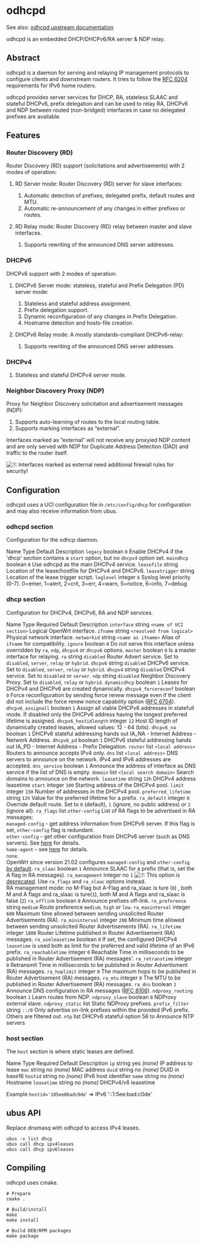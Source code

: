 # odhcpd

See also: [odhcpd upstream documentation](https://github.com/openwrt/odhcpd/blob/master/README "https://github.com/openwrt/odhcpd/blob/master/README")

odhcpd is an embedded DHCP/DHCPv6/RA server &amp; NDP relay.

## Abstract

odhcpd is a daemon for serving and relaying IP management protocols to configure clients and downstream routers. It tries to follow the [RFC 6204](https://datatracker.ietf.org/doc/html/rfc6204 "https://datatracker.ietf.org/doc/html/rfc6204") requirements for IPv6 home routers.

odhcpd provides server services for DHCP, RA, stateless SLAAC and stateful DHCPv6, prefix delegation and can be used to relay RA, DHCPv6 and NDP between routed (non-bridged) interfaces in case no delegated prefixes are available.

## Features

### Router Discovery (RD)

Router Discovery (RD) support (solicitations and advertisements) with 2 modes of operation:

1. RD Server mode: Router Discovery (RD) server for slave interfaces:
   
   1. Automatic detection of prefixes, delegated prefix, default routes and MTU.
   2. Automatic re-announcement of any changes in either prefixes or routes.
2. RD Relay mode: Router Discovery (RD) relay between master and slave interfaces.
   
   1. Supports rewriting of the announced DNS server addresses.

### DHCPv6

DHCPv6 support with 2 modes of operation:

1. DHCPv6 Server mode: stateless, stateful and Prefix Delegation (PD) server mode:
   
   1. Stateless and stateful address assignment.
   2. Prefix delegation support.
   3. Dynamic reconfiguration of any changes in Prefix Delegation.
   4. Hostname detection and hosts-file creation.
2. DHCPv6 Relay mode: A mostly standards-compliant DHCPv6-relay:
   
   1. Supports rewriting of the announced DNS server addresses.

### DHCPv4

1. Stateless and stateful DHCPv4 server mode.

### Neighbor Discovery Proxy (NDP)

Proxy for Neighbor Discovery solicitation and advertisement messages (NDP):

1. Supports auto-learning of routes to the local routing table.
2. Supports marking interfaces as “external”.

Interfaces marked as “external” will not receive any proxyied NDP content and are only served with NDP for Duplicate Address Detection (DAD) and traffic to the router itself.

![:!:](/lib/images/smileys/exclaim.svg) Interfaces marked as external need additional firewall rules for security!

## Configuration

odhcpd uses a UCI configuration file in `/etc/config/dhcp` for configuration and may also receive information from ubus.

### odhcpd section

Configuration for the odhcp daemon.

Name Type Default Description `legacy` boolean `0` Enable DHCPv4 if the 'dhcp' section contains a `start` option, but no `dhcpv4` option set. `maindhcp` boolean `0` Use odhcpd as the main DHCPv4 service. `leasefile` string Location of the lease/hostfile for DHCPv4 and DHCPv6. `leasetrigger` string Location of the lease trigger script. `loglevel` integer `6` Syslog level priority (0-7). 0=emer, 1=alert, 2=crit, 3=err, 4=warn, 5=notice, 6=info, 7=debug

### dhcp section

Configuration for DHCPv4, DHCPv6, RA and NDP services.

Name Type Required Default Description `interface` string `<name of UCI section>` Logical OpenWrt interface. `ifname` string `<resolved from logical>` Physical network interface. `networkid` string `<same as ifname>` Alias of `ifname` for compatibility. `ignore` boolean `0` Do not serve this interface unless overridden by `ra`, `ndp`, `dhcpv4` or `dhcpv6` options. `master` boolean `0` Is a master interface for relaying. `ra` string `disabled` Router Advert service. Set to `disabled`, `server`, `relay` or `hybrid`. `dhcpv6` string `disabled` DHCPv6 service. Set to `disabled`, `server`, `relay` or `hybrid`. `dhcpv4` string `disabled` DHCPv4 service. Set to `disabled` or `server`. `ndp` string `disabled` Neighbor Discovery Proxy. Set to `disabled`, `relay` or `hybrid`. `dynamicdhcp` boolean `1` Leases for DHCPv4 and DHCPv6 are created dynamically. `dhcpv4_forcereconf` boolean `0` Force reconfiguration by sending force renew message even if the client did not include the force renew nonce capability option ([RFC 6704](https://datatracker.ietf.org/doc/html/rfc6704 "https://datatracker.ietf.org/doc/html/rfc6704")). `dhcpv6_assignall` boolean `1` Assign all viable DHCPv6 addresses in statefull mode. If disabled only the DHCPv6 address having the longest preferred lifetime is assigned. `dhcpv6_hostidlength` integer `12` Host ID length of dynamically created leases, allowed values: 12 - 64 (bits). `dhcpv6_na` boolean `1` DHCPv6 stateful addressing hands out IA\_NA - Internet Address - Network Address. `dhcpv6_pd` boolean `1` DHCPv6 stateful addressing hands out IA\_PD - Internet Address - Prefix Delegation. `router` list `<local address>` Routers to announce accepts IPv4 only. `dns` list `<local address>` DNS servers to announce on the network. IPv4 and IPv6 addresses are accepted. `dns_service` boolean `1` Announce the address of interface as DNS service if the list of DNS is empty. `domain` list `<local search domain>` Search domains to announce on the network. `leasetime` string `12h` DHCPv4 address leasetime `start` integer `100` Starting address of the DHCPv4 pool. `limit` integer `150` Number of addresses in the DHCPv4 pool. `preferred_lifetime` string `12h` Value for the preferred lifetime for a prefix. `ra_default` integer `0` Override default route. Set to `0` (default), `1` (ignore, no public address) or `2` (ignore all). `ra_flags` list `other-config` List of RA flags to be advertised in RA messages:  
`managed-config` - get address information from DHCPv6 server. If this flag is set, `other-config` flag is redundant.  
`other-config` - get other configuration from DHCPv6 server (such as DNS servers). See [here](https://datatracker.ietf.org/doc/html/rfc4861#section-4.2 "https://datatracker.ietf.org/doc/html/rfc4861#section-4.2") for details.  
`home-agent` - see [here](https://datatracker.ietf.org/doc/html/rfc3775#section-7.1 "https://datatracker.ietf.org/doc/html/rfc3775#section-7.1") for details.  
`none`.  
OpenWrt since version 21.02 configures `managed-config` and `other-config` [by default](https://github.com/openwrt/openwrt/blob/openwrt-21.02/package/network/services/odhcpd/files/odhcpd.defaults#L49-L50 "https://github.com/openwrt/openwrt/blob/openwrt-21.02/package/network/services/odhcpd/files/odhcpd.defaults#L49-L50"). `ra_slaac` boolean `1` Announce SLAAC for a prefix (that is, set the A flag in RA messages). `ra_management` integer no `1` ![:!:](/lib/images/smileys/exclaim.svg) This option is [deprecated](https://git.openwrt.org/?p=project%2Fodhcpd.git%3Ba%3Dcommit%3Bh%3De73bf11dee1073aaaddc0dc67ca8c7d75ae3c6ad "https://git.openwrt.org/?p=project/odhcpd.git;a=commit;h=e73bf11dee1073aaaddc0dc67ca8c7d75ae3c6ad"). Use `ra_flags` and `ra_slaac` options instead.  
RA management mode: no M-Flag but A-Flag and ra\_slaac is ture (`0`) , both M and A flags and ra\_slaac is ture(`1`), both M and A flags and ra\_slaac is false (`2`) `ra_offlink` boolean `0` Announce prefixes off-link. `ra_preference` string `medium` Route preference `medium`, `high` or `low`. `ra_maxinterval` integer `600` Maximum time allowed between sending unsolicited Router Advertisements (RA). `ra_mininterval` integer `200` Minimum time allowed between sending unsolicited Router Advertisements (RA). `ra_lifetime` integer `1800` Router Lifetime published in Router Advertisement (RA) messages. `ra_useleasetime` boolean `0` If set, the configured DHCPv4 `leasetime` is used both as limit for the preferred and valid lifetime of an IPv6 prefix. `ra_reachabletime` integer `0` Reachable Time in milliseconds to be published in Router Advertisement (RA) messages'. `ra_retranstime` integer `0` Retransmit Time in milliseconds to be published in Router Advertisment (RA) messages. `ra_hoplimit` integer `0` The maximum hops to be published in Router Advertisement (RA) messages. `ra_mtu` integer `0` The MTU to be published in Router Advertisement (RA) messages. `ra_dns` boolean `1` Announce DNS configuration in RA messages ([RFC 8106](https://datatracker.ietf.org/doc/html/rfc8106 "https://datatracker.ietf.org/doc/html/rfc8106")). `ndproxy_routing` boolean `1` Learn routes from NDP. `ndproxy_slave` boolean `0` NDProxy external slave. `ndproxy_static` list Static NDProxy prefixes. `prefix_filter` string `::/0` Only advertise on-link prefixes within the provided IPv6 prefix. Others are filtered out. `ntp` list DHCPv6 stateful option 56 to Announce NTP servers

### host section

The `host` section is where static leases are defined.

Name Type Required Default Description `ip` string yes *(none)* IP address to lease `mac` string no *(none)* MAC address `duid` string no *(none)* DUID in base16 `hostid` string no *(none)* IPv6 host identifier `name` string no *(none)* Hostname `leasetime` string no *(none)* DHCPv4/v6 leasetime

Example `hostid='105ee0badc0de`' ⇒ IPv6 '::1:5ee:bad:c0de'

## ubus API

Replace dnsmasq with odhcpd to access IPv4 leases.

```
ubus -v list dhcp
ubus call dhcp ipv4leases
ubus call dhcp ipv6leases
```

## Compiling

odhcpd uses cmake.

```
# Prepare
cmake .
 
# Build/install
make
make install
 
# Build DEB/RPM packages
make package
```
